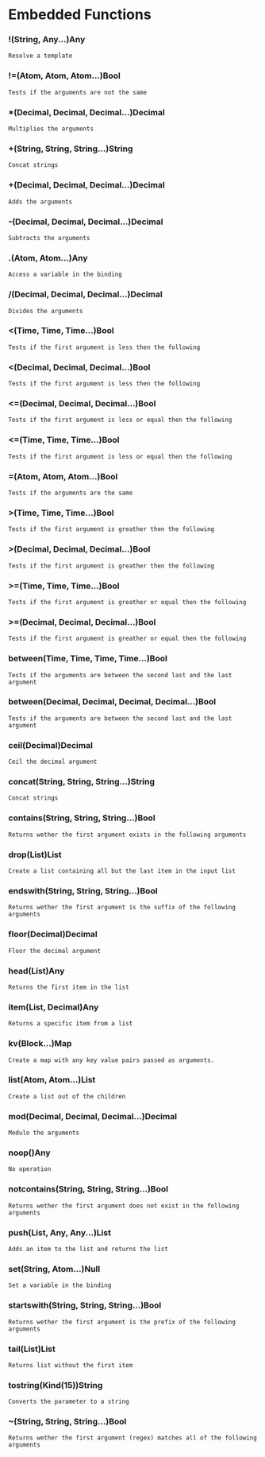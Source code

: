 # Embedded Functions

### !(String, Any...)Any
    Resolve a template

### !=(Atom, Atom, Atom...)Bool
    Tests if the arguments are not the same

### *(Decimal, Decimal, Decimal...)Decimal
    Multiplies the arguments

### +(String, String, String...)String
    Concat strings

### +(Decimal, Decimal, Decimal...)Decimal
    Adds the arguments

### -(Decimal, Decimal, Decimal...)Decimal
    Subtracts the arguments

### .(Atom, Atom...)Any
    Access a variable in the binding

### /(Decimal, Decimal, Decimal...)Decimal
    Divides the arguments

### <(Time, Time, Time...)Bool
    Tests if the first argument is less then the following

### <(Decimal, Decimal, Decimal...)Bool
    Tests if the first argument is less then the following

### <=(Decimal, Decimal, Decimal...)Bool
    Tests if the first argument is less or equal then the following

### <=(Time, Time, Time...)Bool
    Tests if the first argument is less or equal then the following

### =(Atom, Atom, Atom...)Bool
    Tests if the arguments are the same

### >(Time, Time, Time...)Bool
    Tests if the first argument is greather then the following

### >(Decimal, Decimal, Decimal...)Bool
    Tests if the first argument is greather then the following

### >=(Time, Time, Time...)Bool
    Tests if the first argument is greather or equal then the following

### >=(Decimal, Decimal, Decimal...)Bool
    Tests if the first argument is greather or equal then the following

### between(Time, Time, Time, Time...)Bool
    Tests if the arguments are between the second last and the last argument

### between(Decimal, Decimal, Decimal, Decimal...)Bool
    Tests if the arguments are between the second last and the last argument

### ceil(Decimal)Decimal
    Ceil the decimal argument

### concat(String, String, String...)String
    Concat strings

### contains(String, String, String...)Bool
    Returns wether the first argument exists in the following arguments

### drop(List)List
    Create a list containing all but the last item in the input list

### endswith(String, String, String...)Bool
    Returns wether the first argument is the suffix of the following arguments

### floor(Decimal)Decimal
    Floor the decimal argument

### head(List)Any
    Returns the first item in the list

### item(List, Decimal)Any
    Returns a specific item from a list

### kv(Block...)Map
    Create a map with any key value pairs passed as arguments.

### list(Atom, Atom...)List
    Create a list out of the children

### mod(Decimal, Decimal, Decimal...)Decimal
    Modulo the arguments

### noop()Any
    No operation

### notcontains(String, String, String...)Bool
    Returns wether the first argument does not exist in the following arguments

### push(List, Any, Any...)List
    Adds an item to the list and returns the list

### set(String, Atom...)Null
    Set a variable in the binding

### startswith(String, String, String...)Bool
    Returns wether the first argument is the prefix of the following arguments

### tail(List)List
    Returns list without the first item

### tostring(Kind(15))String
    Converts the parameter to a string

### ~(String, String, String...)Bool
    Returns wether the first argument (regex) matches all of the following arguments

